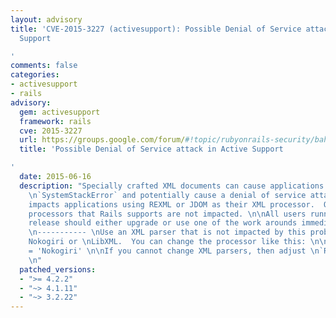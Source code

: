 ```yaml
---
layout: advisory
title: 'CVE-2015-3227 (activesupport): Possible Denial of Service attack in Active
  Support

'
comments: false
categories:
- activesupport
- rails
advisory:
  gem: activesupport
  framework: rails
  cve: 2015-3227
  url: https://groups.google.com/forum/#!topic/rubyonrails-security/bahr2JLnxvk
  title: 'Possible Denial of Service attack in Active Support

'
  date: 2015-06-16
  description: "Specially crafted XML documents can cause applications to raise a
    \n`SystemStackError` and potentially cause a denial of service attack.  This \nonly
    impacts applications using REXML or JDOM as their XML processor.  Other \nXML
    processors that Rails supports are not impacted. \n\nAll users running an affected
    release should either upgrade or use one of the work arounds immediately.\n\nWorkarounds
    \n----------- \nUse an XML parser that is not impacted by this problem, such as
    Nokogiri or \nLibXML.  You can change the processor like this: \n\n  ActiveSupport::XmlMini.backend
    = 'Nokogiri' \n\nIf you cannot change XML parsers, then adjust \n`RUBY_THREAD_MACHINE_STACK_SIZE`.
    \n"
  patched_versions:
  - ">= 4.2.2"
  - "~> 4.1.11"
  - "~> 3.2.22"
---
```

